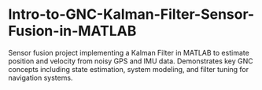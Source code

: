 # Intro-to-GNC-Kalman-Filter-Sensor-Fusion-in-MATLAB
Sensor fusion project implementing a Kalman Filter in MATLAB to estimate position and velocity from noisy GPS and IMU data. Demonstrates key GNC concepts including state estimation, system modeling, and filter tuning for navigation systems.
